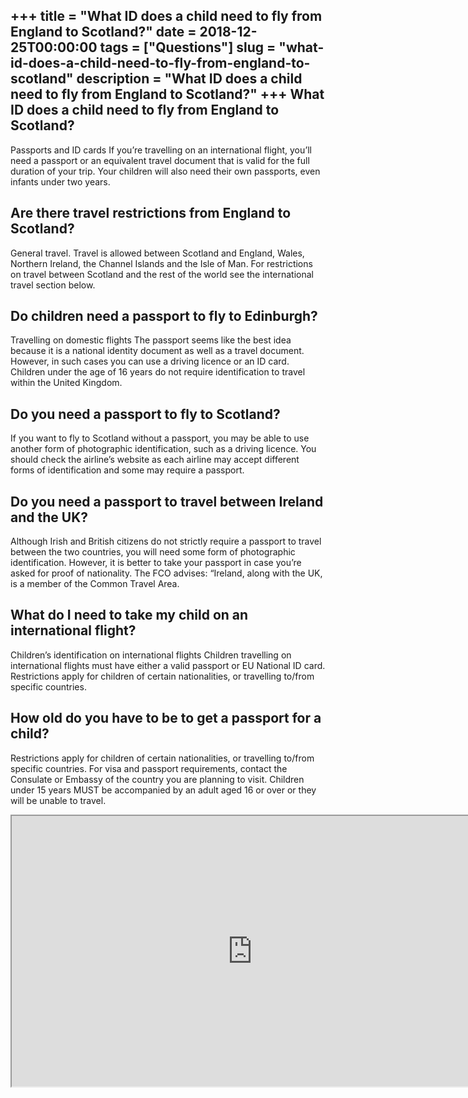+++
title = "What ID does a child need to fly from England to Scotland?"
date = 2018-12-25T00:00:00
tags = ["Questions"]
slug = "what-id-does-a-child-need-to-fly-from-england-to-scotland"
description = "What ID does a child need to fly from England to Scotland?"
+++
What ID does a child need to fly from England to Scotland?
----------------------------------------------------------

Passports and ID cards If you’re travelling on an international flight, you’ll need a passport or an equivalent travel document that is valid for the full duration of your trip. Your children will also need their own passports, even infants under two years.

Are there travel restrictions from England to Scotland?
-------------------------------------------------------

General travel. Travel is allowed between Scotland and England, Wales, Northern Ireland, the Channel Islands and the Isle of Man. For restrictions on travel between Scotland and the rest of the world see the international travel section below.

Do children need a passport to fly to Edinburgh?
------------------------------------------------

Travelling on domestic flights The passport seems like the best idea because it is a national identity document as well as a travel document. However, in such cases you can use a driving licence or an ID card. Children under the age of 16 years do not require identification to travel within the United Kingdom.

Do you need a passport to fly to Scotland?
------------------------------------------

If you want to fly to Scotland without a passport, you may be able to use another form of photographic identification, such as a driving licence. You should check the airline’s website as each airline may accept different forms of identification and some may require a passport.

Do you need a passport to travel between Ireland and the UK?
------------------------------------------------------------

Although Irish and British citizens do not strictly require a passport to travel between the two countries, you will need some form of photographic identification. However, it is better to take your passport in case you’re asked for proof of nationality. The FCO advises: “Ireland, along with the UK, is a member of the Common Travel Area.

What do I need to take my child on an international flight?
-----------------------------------------------------------

Children’s identification on international flights Children travelling on international flights must have either a valid passport or EU National ID card. Restrictions apply for children of certain nationalities, or travelling to/from specific countries.

How old do you have to be to get a passport for a child?
--------------------------------------------------------

Restrictions apply for children of certain nationalities, or travelling to/from specific countries. For visa and passport requirements, contact the Consulate or Embassy of the country you are planning to visit. Children under 15 years MUST be accompanied by an adult aged 16 or over or they will be unable to travel.

<iframe allow="accelerometer; autoplay; clipboard-write; encrypted-media; gyroscope; picture-in-picture" allowfullscreen="" class="__youtube_prefs__  epyt-is-override  no-lazyload" data-no-lazy="1" data-origheight="433" data-origwidth="770" data-skipgform_ajax_framebjll="" height="433" id="_ytid_29999" loading="lazy" src="https://www.youtube.com/embed/sc_rRsuwJ9M?enablejsapi=1&autoplay=0&cc_load_policy=0&cc_lang_pref=&iv_load_policy=1&loop=0&modestbranding=0&rel=1&fs=1&playsinline=0&autohide=2&theme=dark&color=red&controls=1&" title="YouTube player" width="770"></iframe>